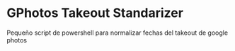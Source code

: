# GPhotos Takeout Standarizer
 Pequeño script de powershell para normalizar fechas del takeout de google photos
